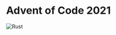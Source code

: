 # Advent of Code 2021

![Rust](https://github.com/cglosser/advent2021/actions/workflows/rust.yml/badge.svg)
